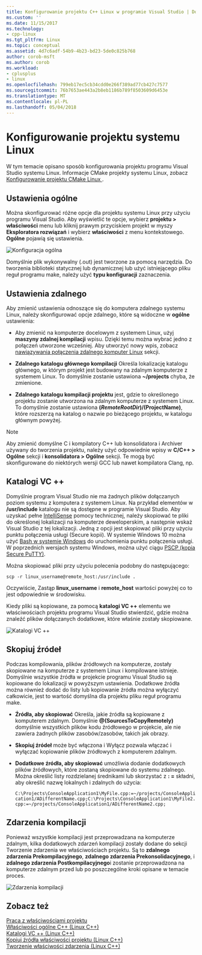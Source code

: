 ```yaml
---
title: Konfigurowanie projektu C++ Linux w programie Visual Studio | Dokumentacja firmy Microsoft
ms.custom: ''
ms.date: 11/15/2017
ms.technology:
- cpp-linux
ms.tgt_pltfrm: Linux
ms.topic: conceptual
ms.assetid: 4d7c6adf-54b9-4b23-bd23-5de0c825b768
author: corob-msft
ms.author: corob
ms.workload:
- cplusplus
- linux
ms.openlocfilehash: 799eb17ec5cb34cdd0e266f389ad77cb427c7577
ms.sourcegitcommit: 76b7653ae443a2b8eb1186b789f8503609d6453e
ms.translationtype: MT
ms.contentlocale: pl-PL
ms.lasthandoff: 05/04/2018
---
```

# <a name="configure-a-linux-project"></a>Konfigurowanie projektu systemu Linux
W tym temacie opisano sposób konfigurowania projektu programu Visual Studio systemu Linux. Informacje CMake projekty systemu Linux, zobacz [Konfigurowanie projektu CMake Linux ](cmake-linux-project.md).

## <a name="general-settings"></a>Ustawienia ogólne
Można skonfigurować różne opcje dla projektu systemu Linux przy użyciu programu Visual Studio.  Aby wyświetlić te opcje, wybierz **projektu > właściwości** menu lub kliknij prawym przyciskiem projekt w myszy **Eksploratora rozwiązań** i wybierz **właściwości** z menu kontekstowego. **Ogólne** pojawią się ustawienia.

![Konfiguracja ogólna](media/settings_general.png)

Domyślnie plik wykonywalny (.out) jest tworzone za pomocą narzędzia.  Do tworzenia biblioteki statycznej lub dynamicznej lub użyć istniejącego pliku reguł programu make, należy użyć **typu konfiguracji** zaznaczenia.

## <a name="remote-settings"></a>Ustawienia zdalnego
Aby zmienić ustawienia odnoszące się do komputera zdalnego systemu Linux, należy skonfigurować opcje zdalnego, które są widoczne w **ogólne** ustawienia:

* Aby zmienić na komputerze docelowym z systemem Linux, użyj **maszyny zdalnej kompilacji** wpisu.  Dzięki temu można wybrać jedno z połączeń utworzone wcześniej.  Aby utworzyć nowy wpis, zobacz [nawiązywania połączenia zdalnego komputer Linux](connect-to-your-remote-linux-computer.md) sekcji.

* **Zdalnego katalogu głównego kompilacji** Określa lokalizację katalogu głównego, w którym projekt jest budowany na zdalnym komputerze z systemem Linux.  To domyślnie zostanie ustawiona **~/projects** chyba, że zmienione.

* **Zdalnego katalogu kompilacji projektu** jest, gdzie to określonego projektu zostanie utworzona na zdalnym komputerze z systemem Linux.  To domyślnie zostanie ustawiona **$(RemoteRootDir)/$(ProjectName)**, które rozszerzą na katalog o nazwie po bieżącego projektu, w katalogu głównym powyżej.

> [!NOTE]
> Aby zmienić domyślne C i kompilatory C++ lub konsolidatora i Archiver używany do tworzenia projektu, należy użyć odpowiednie wpisy w **C/C++ > Ogólne** sekcji i **konsolidatora > Ogólne** sekcji.  Te mogą być skonfigurowane do niektórych wersji GCC lub nawet kompilatora Clang, np.

## <a name="vc-directories"></a>Katalogi VC ++
Domyślnie program Visual Studio nie ma żadnych plików dołączanych poziom systemu z komputera z systemem Linux.  Na przykład elementów w **/usr/include** katalogu nie są dostępne w programie Visual Studio.  Aby uzyskać pełne [IntelliSense](/visualstudio/ide/using-intellisense) pomocy technicznej, należy skopiować te pliki do określonej lokalizacji na komputerze deweloperskim, a następnie wskaż Visual Studio z tej lokalizacji.  Jedną z opcji jest skopiować pliki przy użyciu punktu połączenia usługi (Secure kopii).  W systemie Windows 10 można użyć [Bash w systemie Windows](https://msdn.microsoft.com/commandline/wsl/about) do uruchomienia punktu połączenia usługi.  W poprzednich wersjach systemu Windows, można użyć ciągu [PSCP (kopia Secure PuTTY)](http://www.chiark.greenend.org.uk/~sgtatham/putty/download.html).

Można skopiować pliki przy użyciu polecenia podobny do następującego:

`scp -r linux_username@remote_host:/usr/include .`

Oczywiście, Zastąp **linux_username** i **remote_host** wartości powyżej co to jest odpowiednie w środowisku.

Kiedy pliki są kopiowane, za pomocą **katalogi VC ++** elementu we właściwościach projektu programu Visual Studio stwierdzić, gdzie można znaleźć plików dołączanych dodatkowe, które właśnie zostały skopiowane.

![Katalogi VC ++](media/settings_directories.png)

## <a name="copy-sources"></a>Skopiuj źródeł
Podczas kompilowania, plików źródłowych na komputerze, zostały skopiowane na komputerze z systemem Linux i kompilowane istnieje.  Domyślnie wszystkie źródła w projekcie programu Visual Studio są kopiowane do lokalizacji w powyższym ustawienia.  Dodatkowe źródła można również dodać do listy lub kopiowanie źródła można wyłączyć całkowicie, jest to wartość domyślna dla projektu pliku reguł programu make.

* **Źródła, aby skopiować** Określa, jakie źródła są kopiowane z komputerem zdalnym.  Domyślnie **@(SourcesToCopyRemotely)** domyślnie wszystkich plików kodu źródłowego w projekcie, ale nie zawiera żadnych plików zasobów/zasobów, takich jak obrazy.

* **Skopiuj źródeł** może być włączona i Wyłącz pozwala włączać i wyłączać kopiowanie plików źródłowych z komputerem zdalnym.

* **Dodatkowe źródła, aby skopiować** umożliwia dodanie dodatkowych plików źródłowych, które zostaną skopiowane do systemu zdalnego.  Można określić listy rozdzielanej średnikami lub skorzystać z **: =** składni, aby określić nazwę lokalnych i zdalnych do użycia:

  `C:\Projects\ConsoleApplication1\MyFile.cpp:=~/projects/ConsoleApplication1/ADifferentName.cpp;C:\Projects\ConsoleApplication1\MyFile2.cpp:=~/projects/ConsoleApplication1/ADifferentName2.cpp;`

## <a name="build-events"></a>Zdarzenia kompilacji
Ponieważ wszystkie kompilacji jest przeprowadzana na komputerze zdalnym, kilka dodatkowych zdarzeń kompilacji zostały dodane do sekcji Tworzenie zdarzenia we właściwościach projektu.  Są to **zdalnego zdarzenia Prekompilacyjnego**, **zdalnego zdarzenia Prekonsolidacyjnego**, i **zdalnego zdarzenia Postkompilacyjnego**i zostanie przeprowadzona na komputerze zdalnym przed lub po poszczególne kroki opisane w temacie proces.

![Zdarzenia kompilacji](media/settings_buildevents.png)

## <a name="see-also"></a>Zobacz też
[Praca z właściwościami projektu](../ide/working-with-project-properties.md)  
[Właściwości ogólne C++ (Linux C++)](../linux/prop-pages/general-linux.md)  
[Katalogi VC ++ (Linux C++)](../linux/prop-pages/directories-linux.md)  
[Kopiuj źródła właściwości projektu (Linux C++)](../linux/prop-pages/copy-sources-project.md)  
[Tworzenie właściwości zdarzenia (Linux C++)](../linux/prop-pages/build-events-linux.md)